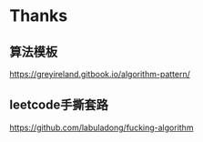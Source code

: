 # Thanks
## 算法模板
https://greyireland.gitbook.io/algorithm-pattern/

## leetcode手撕套路
https://github.com/labuladong/fucking-algorithm